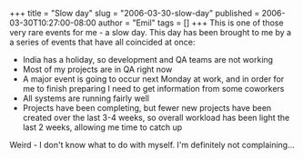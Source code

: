 +++
title = "Slow day"
slug = "2006-03-30-slow-day"
published = 2006-03-30T10:27:00-08:00
author = "Emil"
tags = []
+++
This is one of those very rare events for me - a slow day. This day has
been brought to me by a a series of events that have all coincided at
once:  

-   India has a holiday, so development and QA teams are not working
-   Most of my projects are in QA right now
-   A major event is going to occur next Monday at work, and in order
    for me to finish preparing I need to get information from some
    coworkers
-   All systems are running fairly well
-   Projects have been completing, but fewer new projects have been
    created over the last 3-4 weeks, so overall workload has been light
    the last 2 weeks, allowing me time to catch up

Weird - I don't know what to do with myself. I'm definitely not
complaining...
